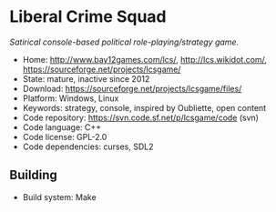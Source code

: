 # Liberal Crime Squad

_Satirical console-based political role-playing/strategy game._

- Home: http://www.bay12games.com/lcs/, http://lcs.wikidot.com/, https://sourceforge.net/projects/lcsgame/
- State: mature, inactive since 2012
- Download: https://sourceforge.net/projects/lcsgame/files/
- Platform: Windows, Linux
- Keywords: strategy, console, inspired by Oubliette, open content
- Code repository: https://svn.code.sf.net/p/lcsgame/code (svn)
- Code language: C++
- Code license: GPL-2.0
- Code dependencies: curses, SDL2

## Building

- Build system: Make